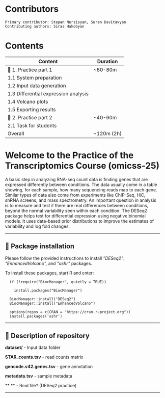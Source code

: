   # Contributors
    Primary contributor: Stepan Nersisyan, Suren Davitavyan
    Contributing authors: Siras Hakobyan
  # Contents
| Content | Duration |
|----------|----------|
| 🧰 1. Practice part 1 | ~60-80m  |
| 1.1 System preparation||
| 1.2 Input data generation||
| 1.3 Differential expression analysis||
| 1.4 Volcano plots||
| 1.5 Exporting results||
| 🧰 2. Practice part 2 | ~40-60m  |
| 2.1 Task for students||
| Overall  | ~120m (2h)  |

# Welcome to the Practice of the Transcriptomics Course (omicss-25)

A basic step in analyzing RNA-seq count data is finding genes that are expressed differently between conditions. The data usually come in a table showing, for each sample, how many sequencing reads map to each gene. Similar types of data also come from experiments like ChIP-Seq, HiC, shRNA screens, and mass spectrometry. An important question in analysis is to measure and test if there are real differences between conditions, beyond the normal variability seen within each condition. The DESeq2 package helps test for differential expression using negative binomial models. It uses data-based prior distributions to improve the estimates of variability and log fold changes.

---

## 🧰 Package installation

Please follow the provided instructions to install _"DESeq2", "EnhancedVolcano",_ and _"ashr"_ packages.

To install these packages, start R and enter:

      if (!require("BiocManager", quietly = TRUE))

        install.packages("BiocManager")

      BiocManager::install("DESeq2")
      BiocManager::install("EnhancedVolcano")

      options(repos = c(CRAN = "https://cran.r-project.org"))
      install.packages('ashr')

---

## 🧰 Description of repository

**dataset/** - Input data folder

  **STAR_counts.tsv** - read counts matrix
  
  **gencode.v42.genes.tsv** - gene annotation
  
  **metadata.tsv** - sample metadata
  
**   ** - Rmd file? (DESeq2 practice)

---
